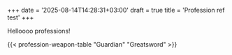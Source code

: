 +++
date = '2025-08-14T14:28:31+03:00'
draft = true
title = 'Profession ref test'
+++


Helloooo professions!

{{< profession-weapon-table "Guardian" "Greatsword" >}}
